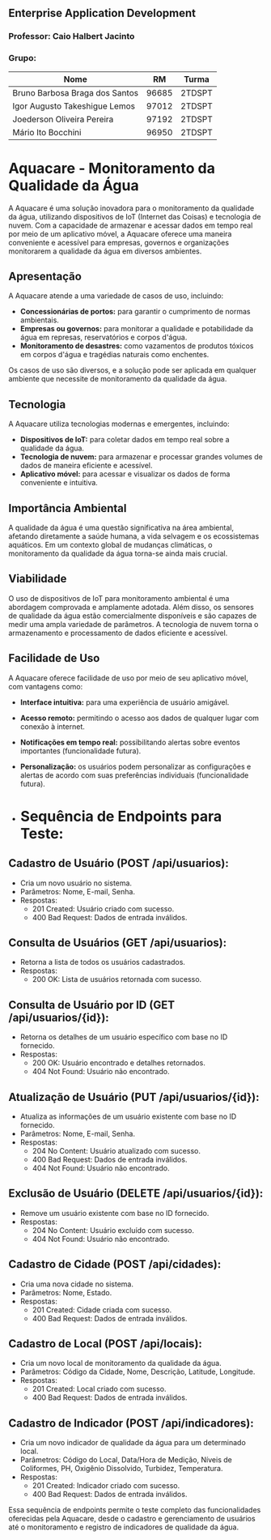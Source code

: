 ## Enterprise Application Development
### Professor: Caio Halbert Jacinto

### Grupo:

| Nome                             | RM    | Turma   |
| -------------------------------- | ----- | ------- |
| Bruno Barbosa Braga dos Santos   | 96685 | 2TDSPT  |
| Igor Augusto Takeshigue Lemos    | 97012 | 2TDSPT  |
| Joederson Oliveira Pereira       | 97192 | 2TDSPT  |
| Mário Ito Bocchini               | 96950 | 2TDSPT  |

# Aquacare - Monitoramento da Qualidade da Água

A Aquacare é uma solução inovadora para o monitoramento da qualidade da água, utilizando dispositivos de IoT (Internet das Coisas) e tecnologia de nuvem. Com a capacidade de armazenar e acessar dados em tempo real por meio de um aplicativo móvel, a Aquacare oferece uma maneira conveniente e acessível para empresas, governos e organizações monitorarem a qualidade da água em diversos ambientes.

## Apresentação

A Aquacare atende a uma variedade de casos de uso, incluindo:

- **Concessionárias de portos:** para garantir o cumprimento de normas ambientais.
- **Empresas ou governos:** para monitorar a qualidade e potabilidade da água em represas, reservatórios e corpos d'água.
- **Monitoramento de desastres:** como vazamentos de produtos tóxicos em corpos d'água e tragédias naturais como enchentes.

Os casos de uso são diversos, e a solução pode ser aplicada em qualquer ambiente que necessite de monitoramento da qualidade da água.

## Tecnologia

A Aquacare utiliza tecnologias modernas e emergentes, incluindo:

- **Dispositivos de IoT:** para coletar dados em tempo real sobre a qualidade da água.
- **Tecnologia de nuvem:** para armazenar e processar grandes volumes de dados de maneira eficiente e acessível.
- **Aplicativo móvel:** para acessar e visualizar os dados de forma conveniente e intuitiva.

## Importância Ambiental

A qualidade da água é uma questão significativa na área ambiental, afetando diretamente a saúde humana, a vida selvagem e os ecossistemas aquáticos. Em um contexto global de mudanças climáticas, o monitoramento da qualidade da água torna-se ainda mais crucial.

## Viabilidade

O uso de dispositivos de IoT para monitoramento ambiental é uma abordagem comprovada e amplamente adotada. Além disso, os sensores de qualidade da água estão comercialmente disponíveis e são capazes de medir uma ampla variedade de parâmetros. A tecnologia de nuvem torna o armazenamento e processamento de dados eficiente e acessível.

## Facilidade de Uso

A Aquacare oferece facilidade de uso por meio de seu aplicativo móvel, com vantagens como:

- **Interface intuitiva:** para uma experiência de usuário amigável.
- **Acesso remoto:** permitindo o acesso aos dados de qualquer lugar com conexão à internet.
- **Notificações em tempo real:** possibilitando alertas sobre eventos importantes (funcionalidade futura).
- **Personalização:** os usuários podem personalizar as configurações e alertas de acordo com suas preferências individuais (funcionalidade futura).

- # Sequência de Endpoints para Teste:

## Cadastro de Usuário (POST /api/usuarios):

- Cria um novo usuário no sistema.
- Parâmetros: Nome, E-mail, Senha.
- Respostas:
  - 201 Created: Usuário criado com sucesso.
  - 400 Bad Request: Dados de entrada inválidos.

## Consulta de Usuários (GET /api/usuarios):

- Retorna a lista de todos os usuários cadastrados.
- Respostas:
  - 200 OK: Lista de usuários retornada com sucesso.

## Consulta de Usuário por ID (GET /api/usuarios/{id}):

- Retorna os detalhes de um usuário específico com base no ID fornecido.
- Respostas:
  - 200 OK: Usuário encontrado e detalhes retornados.
  - 404 Not Found: Usuário não encontrado.

## Atualização de Usuário (PUT /api/usuarios/{id}):

- Atualiza as informações de um usuário existente com base no ID fornecido.
- Parâmetros: Nome, E-mail, Senha.
- Respostas:
  - 204 No Content: Usuário atualizado com sucesso.
  - 400 Bad Request: Dados de entrada inválidos.
  - 404 Not Found: Usuário não encontrado.

## Exclusão de Usuário (DELETE /api/usuarios/{id}):

- Remove um usuário existente com base no ID fornecido.
- Respostas:
  - 204 No Content: Usuário excluído com sucesso.
  - 404 Not Found: Usuário não encontrado.

## Cadastro de Cidade (POST /api/cidades):

- Cria uma nova cidade no sistema.
- Parâmetros: Nome, Estado.
- Respostas:
  - 201 Created: Cidade criada com sucesso.
  - 400 Bad Request: Dados de entrada inválidos.

## Cadastro de Local (POST /api/locais):

- Cria um novo local de monitoramento da qualidade da água.
- Parâmetros: Código da Cidade, Nome, Descrição, Latitude, Longitude.
- Respostas:
  - 201 Created: Local criado com sucesso.
  - 400 Bad Request: Dados de entrada inválidos.

## Cadastro de Indicador (POST /api/indicadores):

- Cria um novo indicador de qualidade da água para um determinado local.
- Parâmetros: Código do Local, Data/Hora de Medição, Níveis de Coliformes, PH, Oxigênio Dissolvido, Turbidez, Temperatura.
- Respostas:
  - 201 Created: Indicador criado com sucesso.
  - 400 Bad Request: Dados de entrada inválidos.

Essa sequência de endpoints permite o teste completo das funcionalidades oferecidas pela Aquacare, desde o cadastro e gerenciamento de usuários até o monitoramento e registro de indicadores de qualidade da água.

